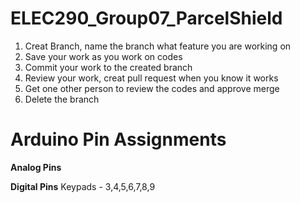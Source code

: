 # ELEC290_Group07_ParcelShield
1. Creat Branch, name the branch what feature you are working on
2. Save your work as you work on codes
3. Commit your work to the created branch
4. Review your work, creat pull request when you know it works
5. Get one other person to review the codes and approve merge
6. Delete the branch


# Arduino Pin Assignments
**Analog Pins**

   
**Digital Pins**
Keypads - 3,4,5,6,7,8,9

